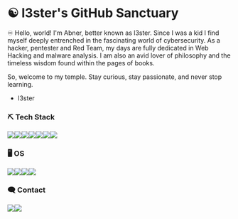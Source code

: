 # ☯️ l3ster's GitHub Sanctuary 

♾️ Hello, world! I'm Abner, better known as l3ster. Since I was a kid I find myself deeply entrenched in the fascinating world of cybersecurity. As a hacker, pentester and Red Team, my days are fully dedicated in Web Hacking and malware analysis. I am also an avid lover of philosophy and the timeless wisdom found within the pages of books.

So, welcome to my temple. Stay curious, stay passionate, and never stop learning.

- l3ster

### ⛏️ Tech Stack
<img src="https://img.shields.io/badge/Python-3776AB?style=for-the-badge&logo=python&logoColor=white"><img src="https://img.shields.io/badge/Go-00ADD8?style=for-the-badge&logo=go&logoColor=white"><img src="https://img.shields.io/badge/C%23-239120?style=for-the-badge&logo=c-sharp&logoColor=white"><img src="https://img.shields.io/badge/JavaScript-F7DF1E?style=for-the-badge&logo=javascript&logoColor=black"><img src="https://img.shields.io/badge/Node.js-43853D?style=for-the-badge&logo=node.js&logoColor=white"><img src="https://img.shields.io/badge/PHP-777BB4?style=for-the-badge&logo=php&logoColor=white"><img src="https://img.shields.io/badge/Rust-000000?style=for-the-badge&logo=rust&logoColor=white">

### 🖥️ OS
<img src="https://img.shields.io/badge/Arch_Linux-1793D1?style=for-the-badge&logo=arch-linux&logoColor=white"><img src="https://img.shields.io/badge/Debian-A81D33?style=for-the-badge&logo=debian&logoColor=white"><img src="https://img.shields.io/badge/Kali_Linux-557C94?style=for-the-badge&logo=kali-linux&logoColor=white"><img src="https://img.shields.io/badge/Zorin%20OS-0CC1F3?style=for-the-badge&logo=zorin&logoColor=white">

### 🗨️ Contact
<a href="mailto:lester@ratcorp.com.br"><img src="https://img.shields.io/badge/Gmail-D14836?style=for-the-badge&logo=gmail&logoColor=white"/></a>[<img src="https://img.shields.io/badge/Discord-7289DA?style=for-the-badge&logo=discord&logoColor=white">](https://discord.com/users/576544706507309086)
